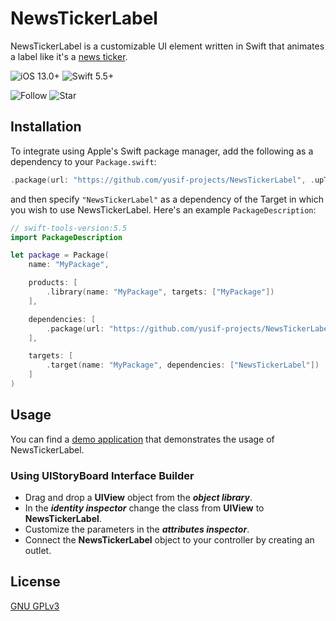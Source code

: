 # NewsTickerLabel

NewsTickerLabel is a customizable UI element written in Swift that animates a label like it's a [news ticker](https://en.wikipedia.org/wiki/News_ticker).

![iOS 13.0+](https://img.shields.io/badge/iOS-13.0%2B-blue.svg)
![Swift 5.5+](https://img.shields.io/badge/Swift-5.5%2B-orange.svg)

![Follow](https://img.shields.io/github/followers/yusif-projects?style=social)
![Star](https://img.shields.io/github/stars/yusif-projects/NewsTickerLabel?style=social)

## Installation

To integrate using Apple's Swift package manager, add the following as a dependency to your `Package.swift`:

```swift
.package(url: "https://github.com/yusif-projects/NewsTickerLabel", .upToNextMajor(from: "1.0.0"))
```

and then specify `"NewsTickerLabel"` as a dependency of the Target in which you wish to use NewsTickerLabel.
Here's an example `PackageDescription`:

```swift
// swift-tools-version:5.5
import PackageDescription

let package = Package(
    name: "MyPackage",

    products: [
        .library(name: "MyPackage", targets: ["MyPackage"])
    ],

    dependencies: [
        .package(url: "https://github.com/yusif-projects/NewsTickerLabel", .upToNextMajor(from: "1.0.0"))
    ],

    targets: [
        .target(name: "MyPackage", dependencies: ["NewsTickerLabel"])
    ]
)
```

## Usage

You can find a [demo application](https://github.com/yusif-projects/NewsTickerLabel/tree/main/Example%20Project) that demonstrates the usage of NewsTickerLabel.

### Using UIStoryBoard Interface Builder

- Drag and drop a **UIView** object from the ***object library***.
- In the ***identity inspector*** change the class from **UIView** to **NewsTickerLabel**.
- Customize the parameters in the ***attributes inspector***.
- Connect the **NewsTickerLabel** object to your controller by creating an outlet.

## License

[GNU GPLv3](https://choosealicense.com/licenses/gpl-3.0/)
